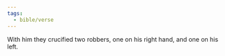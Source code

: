 ```yaml
---
tags:
  - bible/verse
---
```

With him they crucified two robbers, one on his right hand, and one on his left.